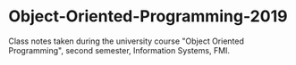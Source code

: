 # Object-Oriented-Programming-2019

Class notes taken during the university course "Object Oriented Programming", second semester, Information Systems, FMI.

